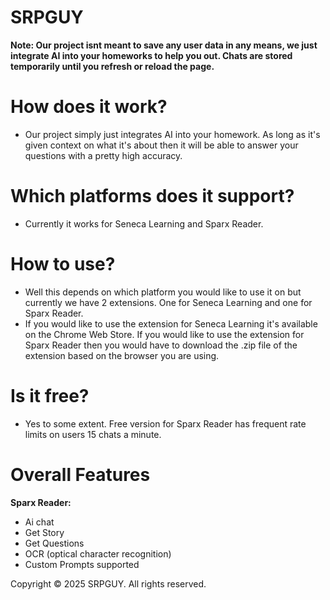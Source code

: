 # SRPGUY

**Note: Our project isnt meant to save any user data in any means, we just integrate AI into your homeworks to help you out. Chats are stored temporarily until you refresh or reload the page.**

# How does it work?
- Our project simply just integrates AI into your homework. As long as it's given context on what it's about then it will be able to answer your questions with a pretty high accuracy.

# Which platforms does it support?
- Currently it works for Seneca Learning and Sparx Reader.

# How to use?
- Well this depends on which platform you would like to use it on but currently we have 2 extensions. One for Seneca Learning and one for Sparx Reader.
- If you would like to use the extension for Seneca Learning it's available on the Chrome Web Store. If you would like to use the extension for Sparx Reader then you would have to download the .zip file of the extension based on the browser you are using.

# Is it free?
- Yes to some extent. Free version for Sparx Reader has frequent rate limits on users 15 chats a minute.

# Overall Features
**Sparx Reader:**
 - Ai chat
 - Get Story
 - Get Questions
 - OCR (optical character recognition)
 - Custom Prompts supported

Copyright © 2025 SRPGUY. All rights reserved.
